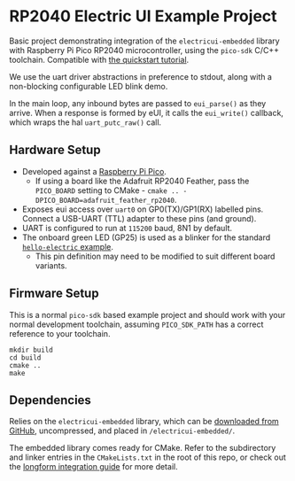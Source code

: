 # RP2040 Electric UI Example Project

Basic project demonstrating integration of the `electricui-embedded` library with Raspberry Pi Pico RP2040 microcontroller, using the `pico-sdk` C/C++ toolchain. Compatible with [the quickstart tutorial](https://electricui.com/docs/quick-start/).

We use the uart driver abstractions in preference to stdout, along with a non-blocking configurable LED blink demo.

In the main loop, any inbound bytes are passed to `eui_parse()` as they arrive. When a response is formed by eUI, it calls the `eui_write()` callback, which wraps the hal `uart_putc_raw()` call.

## Hardware Setup

- Developed against a [Raspberry Pi Pico](https://www.raspberrypi.org/products/raspberry-pi-pico/).
  - If using a board like the Adafruit RP2040 Feather, pass the `PICO_BOARD` setting to CMake - `cmake .. -DPICO_BOARD=adafruit_feather_rp2040`.
- Exposes eui access over `uart0` on GP0(TX)/GP1(RX) labelled pins. Connect a USB-UART (TTL) adapter to these pins (and ground).
- UART is configured to run at `115200` baud, 8N1 by default.
- The onboard green LED (GP25) is used as a blinker for the standard [`hello-electric` example](https://electricui.com/docs/quick-start/ui).
  - This pin definition may need to be modified to suit different board variants.

## Firmware Setup

This is a normal `pico-sdk` based example project and should work with your normal development toolchain, assuming `PICO_SDK_PATH` has a correct reference to your toolchain. 

```
mkdir build
cd build
cmake ..
make
```

## Dependencies

Relies on the `electricui-embedded` library, which can be [downloaded from GitHub](https://github.com/electricui/electricui-embedded), uncompressed, and placed in `/electricui-embedded/`.

The embedded library comes ready for CMake. Refer to the subdirectory and linker entries in the `CMakeLists.txt` in the root of this repo, or check out the [longform integration guide](https://electricui.com/docs/hardware/rp2040) for more detail.